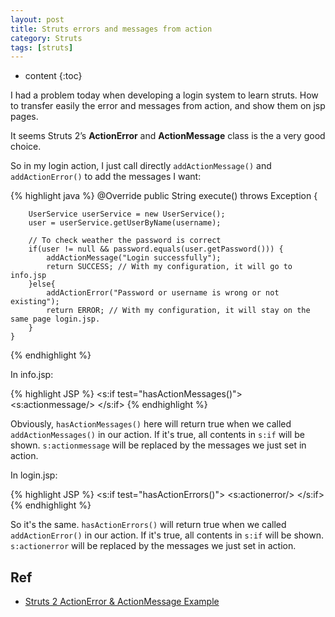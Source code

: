 ```yaml
---
layout: post
title: Struts errors and messages from action
category: Struts
tags: [struts]
---
```

* content
{:toc}

I had a problem today when developing a login system to learn struts. How to transfer easily the error and messages from action, and show them on jsp pages.

It seems Struts 2’s **ActionError** and **ActionMessage** class is the a very good choice.

So in my login action, I just call directly `addActionMessage()` and `addActionError()` to add the messages I want:

{% highlight java %}
	@Override
    public String execute() throws Exception {

        UserService userService = new UserService();
        user = userService.getUserByName(username);

        // To check weather the password is correct
        if(user != null && password.equals(user.getPassword())) {
        	addActionMessage("Login successfully");
            return SUCCESS; // With my configuration, it will go to info.jsp
        }else{
            addActionError("Password or username is wrong or not existing");
            return ERROR; // With my configuration, it will stay on the same page login.jsp.
        }
    }
{% endhighlight %}

In info.jsp:

{% highlight JSP %}
<s:if test="hasActionMessages()">
    <s:actionmessage/>
</s:if>
{% endhighlight %}

Obviously, `hasActionMessages()` here will return true when we called `addActionMessages()` in our action. If it's true, all contents in `s:if` will be shown. `s:actionmessage` will be replaced by the messages we just set in action.

In login.jsp:

{% highlight JSP %}
<s:if test="hasActionErrors()">
    <s:actionerror/>
</s:if>
{% endhighlight %}

So it's the same. `hasActionErrors()` will return true when we called `addActionError()` in our action. If it's true, all contents in `s:if` will be shown. `s:actionerror` will be replaced by the messages we just set in action.

## Ref
- [Struts 2 ActionError & ActionMessage Example](http://www.mkyong.com/struts2/struts-2-actionerror-actionmessage-example/)